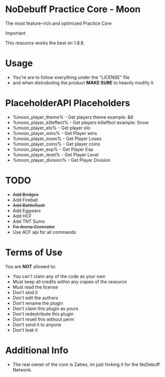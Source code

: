 # NoDebuff Practice Core - Moon
The most feature-rich and optimized Practice Core

> [!IMPORTANT]
> This resource works the best on 1.8.8.

# Usage
- You're are to follow everything under the "LICENSE" file
- and when distrubuting the product **MAKE SURE** to heavily modify it.

# PlaceholderAPI Placeholders
- %moon_player_theme% - Get players theme example: &6
- %moon_player_killeffect% - Get players killeffect example: Snow
- %moon_player_elo% - Get player elo
- %moon_player_wins% - Get Player wins
- %moon_player_loses% - Get Player Loses
- %moon_player_coins% - Get player coins
- %moon_player_exp% - Get Player Exp
- %moon_player_level% - Get Player Level
- %moon_player_division% - Get Player Division

# TODO
- ~~Add Bridges~~
- Add Fireball
- ~~Add BattleRush~~
- Add Eggwars
- Add HCF
- Add TNT Sumo
- ~~Fix Arena Generator~~
- Use ACF api for all commands

# Terms of Use
You are **NOT** allowed to:

- You can't claim any of the code as your own
- Must keep all credits within any copies of the resource
- Must read the license
- Don't skid it
- Don't edit the authors
- Don't rename the plugin
- Don't claim this plugin as yours
- Don't redestribute this plugin
- Don't resell this without perm
- Don't send it to anyone
- Don't leak it

# Additional Info
- The real owner of the core is Zatrex, im just forking it for the NoDebuff Network.
